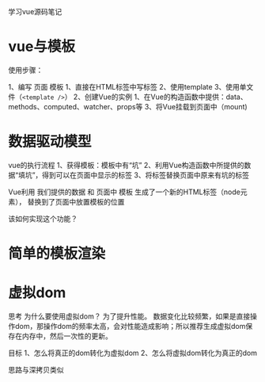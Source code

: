 学习vue源码笔记

# vue与模板
使用步骤：

1、编写 页面 模板
    1、直接在HTML标签中写标签
    2、使用template
    3、使用单文件（`<template />`）
2、创建Vue的实例
    1、在Vue的构造函数中提供：data、methods、computed、watcher、props等
3、将Vue挂载到页面中（mount)


# 数据驱动模型
vue的执行流程
1、获得模板：模板中有“坑”
2、利用Vue构造函数中所提供的数据“填坑”，得到可以在页面中显示的标签
3、将标签替换页面中原来有坑的标签

Vue利用 我们提供的数据 和 页面中 模板 生成了一个新的HTML标签（node元素），
替换到了页面中放置模板的位置

该如何实现这个功能？


# 简单的模板渲染


# 虚拟dom
思考
为什么要使用虚拟dom？
为了提升性能。
数据变化比较频繁，如果是直接操作dom，那操作dom的频率太高，会对性能造成影响；所以推荐生成虚拟dom保存在内存中，然后一次性的更新。


目标
1、怎么将真正的dom转化为虚拟dom
2、怎么将虚拟dom转化为真正的dom

思路与深拷贝类似

